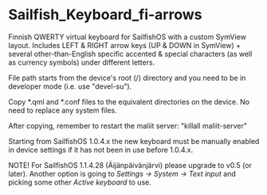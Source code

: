 Sailfish_Keyboard_fi-arrows
===============

Finnish QWERTY virtual keyboard for SailfishOS with a custom SymView layout. Includes LEFT &amp; RIGHT arrow keys (UP &amp; DOWN in SymView) + several other-than-English specific accented &amp; special characters (as well as currency symbols) under different letters.

File path starts from the device's root (/) directory and you need to be in developer mode (i.e. use "devel-su"). 

Copy *.qml and *.conf files to the equivalent directories on the device.
No need to replace any system files.

After copying, remember to restart the maliit server:
"killall maliit-server"

Starting from SailfishOS 1.0.4.x the new keyboard must be manually enabled in device settings if it has not been in use before 1.0.4.x.

NOTE! For SailfishOS 1.1.4.28 (Äijänpäivänjärvi) please upgrade to v0.5 (or later). Another option is going to <em>Settings -> System -> Text input</em> and picking some other <em>Active keyboard</em> to use.


